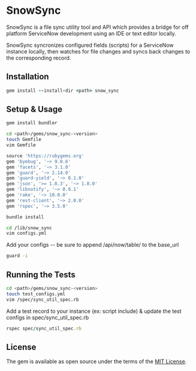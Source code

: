 # SnowSync

SnowSync is a file sync utility tool and API which provides a bridge for off platform ServiceNow development using an IDE or text editor locally.

SnowSync syncronizes configured fields (scripts) for a ServiceNow instance locally, then watches for file changes and syncs back changes to the corresponding record.

## Installation

```ruby
gem install --install-dir <path> snow_sync
```

## Setup & Usage

```ruby
gem install bundler
```

```bash
cd <path>/gems/snow_sync-<version>
touch Gemfile
vim Gemfile
```

```ruby
source 'https://rubygems.org'
gem 'byebug', '~> 9.0.6'
gem 'facets', '~> 3.1.0'
gem 'guard', '~> 2.14.0'
gem 'guard-yield', '~> 0.1.0'
gem 'json', '>= 1.8.3', '~> 1.8.0'
gem 'libnotify', '~> 0.9.1'
gem 'rake', '~> 10.0.0'
gem 'rest-client', '~> 2.0.0'
gem 'rspec', '~> 3.5.0'

bundle install
```

```bash
cd /lib/snow_sync
vim configs.yml
```

Add your configs -- be sure to append /api/now/table/ to the base_url

```bash
guard -i
```

## Running the Tests

```bash
cd <path>/gems/snow_sync-<version>
touch test_configs.yml
vim /spec/sync_util_spec.rb
```
Add a test record to your instance (ex: script include) & update the test configs in spec/sync_util_spec.rb

```ruby
rspec spec/sync_util_spec.rb
```

## License

The gem is available as open source under the terms of the [MIT License](http://opensource.org/licenses/MIT).
